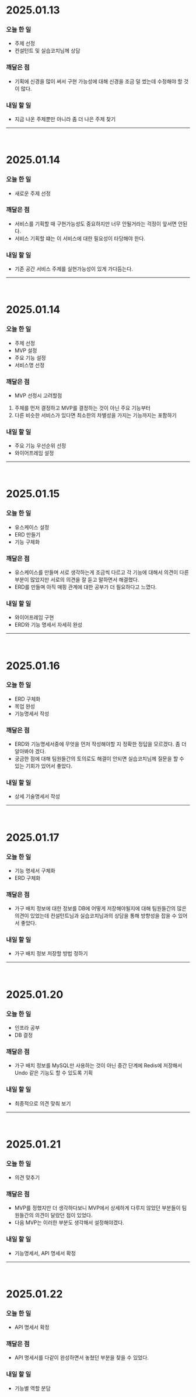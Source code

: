 # 2025.01.13
### 오늘 한 일
- 주제 선정
- 컨설턴트 및 실습코치님께 상담 
### 깨달은 점
- 기획에 신경을 많이 써서 구현 가능성에 대해 신경을 조금 덜 썼는데 수정해야 할 것이 많다.
### 내일 할 일
- 지금 나온 주제뿐만 아니라 좀 더 나은 주제 찾기

<hr>
<br>

# 2025.01.14
### 오늘 한 일
- 새로운 주제 선정


### 깨달은 점
- 서비스를 기획할 때 구현가능성도 중요하지만 너무 안될거라는 걱정이 앞서면 안된다.
- 서비스 기획할 떄는 이 서비스에 대한 필요성이 타당해야 한다.

### 내일 할 일
- 기존 공간 서비스 주제를 실현가능성이 있게 가다듬는다.

<hr>
<br>

# 2025.01.14
### 오늘 한 일
- 주제 선정
- MVP 설정
- 주요 기능 설정
- 서비스명 선정
### 깨달은 점
- MVP 선정시 고려할점
1. 주체를 먼저 결정하고 MVP를 결정하는 것이 아닌 주요 기능부터
2. 다른 비슷한 서비스가 있다면 최소한의 차별성을 가지는 기능까지는 포함하기

### 내일 할 일
- 주요 기능 우선순위 선정
- 와이어프레임 설정


<hr>
<br>

# 2025.01.15
### 오늘 한 일
- 유스케이스 설정 
- ERD 만들기  
- 기능 구체화
### 깨달은 점
- 유스케이스를 만들며 서로 생각하는게 조금씩 다르고 각 기능에 대해서 의견이 다른 부분이 많았지만 서로의 의견을 잘 듣고 말하면서 해결했다.
- ERD를 만들며 아직 매핑 관계에 대한 공부가 더 필요하다고 느꼈다.

### 내일 할 일
- 와이어프레임 구현
- ERD와 기능 명세서 자세히 완성 


<hr>
<br>

# 2025.01.16
### 오늘 한 일
- ERD 구체화
- 목업 완성  
- 기능명세서 작성
### 깨달은 점
- ERD와 기능명세서중에 무엇을 먼저 작성해야할 지 정확한 정답을 모르겠다. 좀 더 알아봐야 겠다.
- 궁금한 점에 대해 팀원들간의 토의로도 해결이 안되면 실습코치님께 질문을 할 수 있는 기회가 있어서 좋았다. 

### 내일 할 일
- 상세 기술명세서 작성


<hr>
<br>

# 2025.01.17
### 오늘 한 일
- 기능 명세서 구체화
- ERD 구체화
### 깨달은 점
- 가구 배치 정보에 대한 정보를 DB에 어떻게 저장해야될지에 대해 팀원들간의 많은 의견이 있었는데
컨설턴트님과 실습코치님과의 상담을 통해 방향성을 잡을 수 있어서 좋았다.

### 내일 할 일
- 가구 배치 정보 저장할 방법 정하기

<hr>
<br>

# 2025.01.20
### 오늘 한 일
- 인프라 공부
- DB 결정
### 깨달은 점
- 가구 배치 정보를 MySQL만 사용하는 것이 아닌 중간 단계에 Redis에 저장해서 Undo 같은 기능도 할 수 있도록 기획
### 내일 할 일
- 최종적으로 의견 맞춰 보기

<hr>
<br>

# 2025.01.21
### 오늘 한 일
- 의견 맞추기

### 깨달은 점
- MVP를 정했지만 더 생각하다보니 MVP에서 상세하게 다루지 않았던 부분들이 팀원들간의 의견이 달랐던 점이 있었다.
- 다음 MVP는 이러한 부분도 생각해서 설정해야겠다.
### 내일 할 일
- 기능명세서, API 명세서 확정

<hr>
<br>

# 2025.01.22
### 오늘 한 일
- API 명세서 확정

### 깨달은 점
- API 명세서를 다같이 완성하면서 놓쳤던 부분을 찾을 수 있었다.
### 내일 할 일
- 기능별 역할 분담